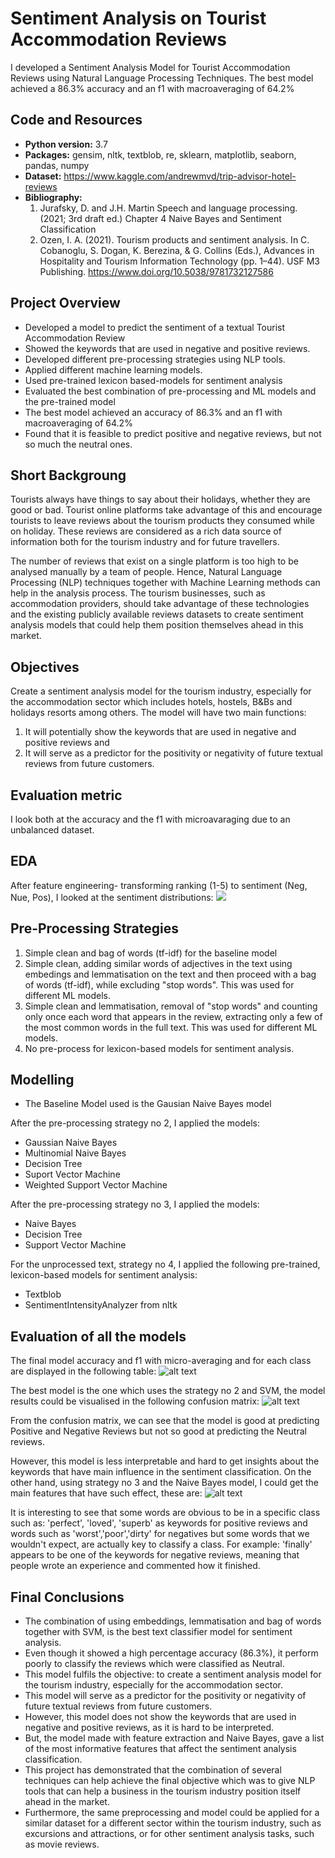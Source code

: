 # Sentiment Analysis on Tourist Accommodation Reviews
I developed a Sentiment Analysis Model for Tourist Accommodation Reviews using Natural Language Processing Techniques.
The best model achieved a 86.3% accuracy and an f1 with macroaveraging of 64.2% 

## Code and Resources
* **Python version:** 3.7
* **Packages:** gensim, nltk, textblob, re, sklearn, matplotlib, seaborn, pandas, numpy
* **Dataset:** https://www.kaggle.com/andrewmvd/trip-advisor-hotel-reviews
* **Bibliography:**
  1. Jurafsky, D. and J.H. Martin Speech and language processing. (2021; 3rd draft ed.) Chapter 4 Naive Bayes and Sentiment Classification
  2. Ozen, I. A. (2021). Tourism products and sentiment analysis. In C. Cobanoglu, S. Dogan, K. Berezina, & G. Collins (Eds.), Advances in Hospitality and Tourism Information Technology (pp. 1–44). USF M3 Publishing. https://www.doi.org/10.5038/9781732127586

## Project Overview
* Developed a model to predict the sentiment of a textual Tourist Accommodation Review
* Showed the keywords that are used in negative and positive reviews.
* Developed different pre-processing strategies using NLP tools. 
* Applied different machine learning models.
* Used pre-trained lexicon based-models for sentiment analysis
* Evaluated the best combination of pre-processing and ML models and the pre-trained model
* The best model achieved an accuracy of 86.3% and an f1 with macroaveraging of 64.2% 
* Found that it is feasible to predict positive and negative reviews, but not so much the neutral ones.

## Short Backgroung
Tourists always have things to say about their holidays, whether they are good or bad. Tourist online platforms take advantage of this and encourage tourists to leave reviews about the tourism products they consumed while on holiday. These reviews are considered as a rich data source of information both for the tourism industry and for future travellers. 

The number of reviews that exist on a single platform is too high to be analysed manually by a team of people. Hence, Natural Language Processing (NLP) techniques together with Machine Learning methods can help in the analysis process. The tourism businesses, such as accommodation providers, should take advantage of these technologies and the existing publicly available reviews datasets to create sentiment analysis models that could help them position themselves ahead in this market.


## Objectives
Create a sentiment analysis model for the tourism industry, especially for the accommodation sector which includes hotels, hostels, B&Bs and holidays resorts among others.
The model will have two main functions:

1.	It will potentially show the keywords that are used in negative and positive reviews and 
2.	It will serve as a predictor for the positivity or negativity of future textual reviews from future customers.

## Evaluation metric
I look both at the accuracy and the f1 with microavaraging due to an unbalanced dataset.

## EDA
After feature engineering- transforming ranking (1-5) to sentiment (Neg, Nue, Pos), I looked at the sentiment distributions:
![](https://github.com/CarolinaKra/SentimentAnalysisHotelReviews/blob/main/images/sentimentDistribution.png)

## Pre-Processing Strategies
1. Simple clean and bag of words (tf-idf) for the baseline model
2. Simple clean, adding similar words of adjectives in the text using embedings and lemmatisation on the text and then proceed with a bag of words (tf-idf), while excluding "stop words". This was used for different ML models.
3. Simple clean and lemmatisation, removal of "stop words" and counting only once each word that appears in the review, extracting only a few of the most common words in the full text. This was used for different ML models.
4. No pre-process for lexicon-based models for sentiment analysis.

## Modelling
* The Baseline Model used is the Gausian Naive Bayes model 

After the pre-processing strategy no 2, I applied the models:
* Gaussian Naive Bayes
* Multinomial Naive Bayes 
* Decision Tree
* Suport Vector Machine
* Weighted Support Vector Machine

After the pre-processing strategy no 3, I applied the models:
* Naive Bayes
* Decision Tree
* Support Vector Machine

For the unprocessed text, strategy no 4, I applied the following pre-trained, lexicon-based models for sentiment analysis:
* Textblob
* SentimentIntensityAnalyzer from nltk 

## Evaluation of all the models
The final model accuracy and f1 with micro-averaging and for each class are displayed in the following table:
![alt text](https://github.com/CarolinaKra/SentimentAnalysisHotelReviews/blob/main/images/EvaluationTable.png)

The best model is the one which uses the strategy no 2 and SVM, the model results could be visualised in the following confusion matrix:
![alt text](https://github.com/CarolinaKra/SentimentAnalysisHotelReviews/blob/main/images/svmConfMatrix.png)

From the confusion matrix, we can see that the model is good at predicting Positive and Negative Reviews but not so good at predicting the Neutral reviews.

However, this model is less interpretable and hard to get insights about the keywords that have main influence in the sentiment classification. On the other hand, using strategy no 3 and the Naive Bayes model, I could get the main features that have such effect, these are:
![alt text](https://github.com/CarolinaKra/SentimentAnalysisHotelReviews/blob/main/images/NLPimportantFeatures.png)

It is interesting to see that some words are obvious to be in a specific class such as: 'perfect', 'loved', 'superb' as keywords for positive reviews and words such as 'worst','poor','dirty' for negatives but some words that we wouldn't expect, are actually key to classify a class. For example: 'finally' appears to be one of the keywords for negative reviews, meaning that people wrote an experience and commented how it finished.

## Final Conclusions
* The combination of using embeddings, lemmatisation and bag of words together with SVM, is the best text classifier model for sentiment analysis. 
* Even though it showed a high percentage accuracy (86.3%), it perform poorly to classify the reviews which were classified as Neutral.
* This model fulfils the objective: to create a sentiment analysis model for the tourism industry, especially for the accommodation sector.
* This model will serve as a predictor for the positivity or negativity of future textual reviews from future customers.
* However, this model does not show the keywords that are used in negative and positive reviews, as it is hard to be interpreted.
* But, the model made with feature extraction and Naive Bayes, gave a list of the most informative features that affect the sentiment analysis classification. 
* This project has demonstrated that the combination of several techniques can help achieve the final objective which was to give NLP tools that can help a business in the tourism industry position itself ahead in the market. 
* Furthermore, the same preprocessing and model could be applied for a similar dataset for a different sector within the tourism industry, such as excursions and attractions, or for other sentiment analysis tasks, such as movie reviews. 





